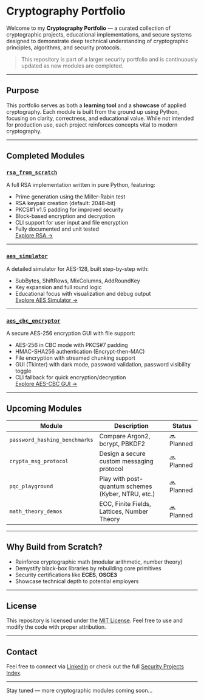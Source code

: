 # Cryptography Portfolio

Welcome to my **Cryptography Portfolio** — a curated collection of cryptographic projects, educational implementations, and secure systems designed to demonstrate deep technical understanding of cryptographic principles, algorithms, and security protocols.

> This repository is part of a larger security portfolio and is continuously updated as new modules are completed.

---

## Purpose

This portfolio serves as both a **learning tool** and a **showcase** of applied cryptography. Each module is built from the ground up using Python, focusing on clarity, correctness, and educational value. While not intended for production use, each project reinforces concepts vital to modern cryptography.

---

## Completed Modules

### [`rsa_from_scratch`](./rsa_from_scratch)
A full RSA implementation written in pure Python, featuring:
- Prime generation using the Miller-Rabin test
- RSA keypair creation (default: 2048-bit)
- PKCS#1 v1.5 padding for improved security
- Block-based encryption and decryption
- CLI support for user input and file encryption
- Fully documented and unit tested  
[Explore RSA →](./rsa_from_scratch)

---

### [`aes_simulator`](./aes_simulator)
A detailed simulator for AES-128, built step-by-step with:
- SubBytes, ShiftRows, MixColumns, AddRoundKey
- Key expansion and full round logic
- Educational focus with visualization and debug output  
[Explore AES Simulator →](./aes_simulator)

---

### [`aes_cbc_encryptor`](./symmetric_aes/aes_cbc_encryptor)
A secure AES-256 encryption GUI with file support:
- AES-256 in CBC mode with PKCS#7 padding
- HMAC-SHA256 authentication (Encrypt-then-MAC)
- File encryption with streamed chunking support
- GUI (Tkinter) with dark mode, password validation, password visibility toggle
- CLI fallback for quick encryption/decryption  
[Explore AES-CBC GUI →](./symmetric_aes/aes_cbc_encryptor)

---

## Upcoming Modules

| Module                      | Description                                      | Status     |
|-----------------------------|--------------------------------------------------|------------|
| `password_hashing_benchmarks` | Compare Argon2, bcrypt, PBKDF2                   | 🔜 Planned |
| `crypta_msg_protocol`       | Design a secure custom messaging protocol        | 🔜 Planned |
| `pqc_playground`            | Play with post-quantum schemes (Kyber, NTRU, etc.) | 🔜 Planned |
| `math_theory_demos`         | ECC, Finite Fields, Lattices, Number Theory      | 🔜 Planned |

---

## Why Build from Scratch?

- Reinforce cryptographic math (modular arithmetic, number theory)
- Demystify black-box libraries by rebuilding core primitives
- Security certifications like **ECES**, **OSCE3**
- Showcase technical depth to potential employers

---

## License

This repository is licensed under the [MIT License](./rsa_from_scratch/LICENSE). Feel free to use and modify the code with proper attribution.

---

## Contact

Feel free to connect via [LinkedIn](https://www.linkedin.com/in/robert-gravelle-27a10a6a/) or check out the full [Security Projects Index](https://github.com/Rob-Gravelle).

---

Stay tuned — more cryptographic modules coming soon...
